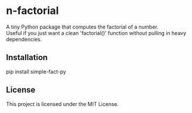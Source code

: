 # n-factorial
A tiny Python package that computes the factorial of a number.  
Useful if you just want a clean 'factorial()' function without pulling in heavy dependencies.

## Installation
pip install simple-fact-py

## License
This project is licensed under the MIT License.